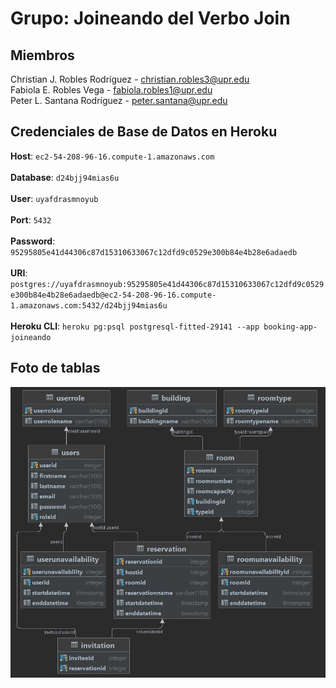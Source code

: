 # Grupo: Joineando del Verbo Join

## Miembros

Christian J. Robles Rodríguez - christian.robles3@upr.edu\
Fabiola E. Robles Vega - fabiola.robles1@upr.edu\
Peter L. Santana Rodríguez - peter.santana@upr.edu

## Credenciales de Base de Datos en Heroku

**Host**: `ec2-54-208-96-16.compute-1.amazonaws.com`\
\
**Database**: `d24bjj94mias6u`\
\
**User**: `uyafdrasmnoyub`\
\
**Port**: `5432`\
\
**Password**: `95295805e41d44306c87d15310633067c12dfd9c0529e300b84e4b28e6adaedb`\
\
**URI**: `postgres://uyafdrasmnoyub:95295805e41d44306c87d15310633067c12dfd9c0529e300b84e4b28e6adaedb@ec2-54-208-96-16.compute-1.amazonaws.com:5432/d24bjj94mias6u`\
\
**Heroku CLI**: `heroku pg:psql postgresql-fitted-29141 --app booking-app-joineando`

## Foto de tablas
![Tablas DB Booking App](https://github.com/CIIC4060-ICOM5016-FALL-2021/booking-system-joineando-del-verbo-join/blob/main/Documents/db-tables.JPG)
